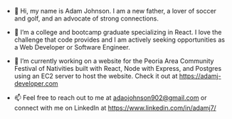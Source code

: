 - 👋 Hi, my name is Adam Johnson. I am a new father, a lover of soccer and golf, and an advocate of strong connections.

- 👀 I’m a college and bootcamp graduate specializing in React. I love the challenge that code provides and I am actively seeking opportunities as a Web Developer or Software Engineer.

- 🌱 I’m currently working on a website for the Peoria Area Community Festival of Nativities built with React, Node with Express, and Postgres using an EC2 server to host the website. Check it out at https://adamj-developer.com

- 📫 Feel free to reach out to me at adaojohnson902@gmail.com or connect with me on LinkedIn at https://www.linkedin.com/in/adamj7/
